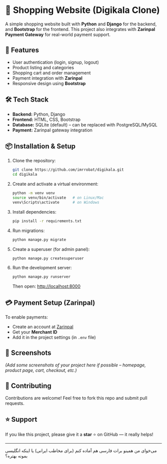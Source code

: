 

# 🛒 Shopping Website (Digikala Clone)

A simple shopping website built with **Python** and **Django** for the backend, and **Bootstrap** for the frontend.
This project also integrates with **Zarinpal Payment Gateway** for real-world payment support.

## 🚀 Features

* User authentication (login, signup, logout)
* Product listing and categories
* Shopping cart and order management
* Payment integration with **Zarinpal**
* Responsive design using **Bootstrap**

## 🛠️ Tech Stack

* **Backend:** Python, Django
* **Frontend:** HTML, CSS, Bootstrap
* **Database:** SQLite (default) – can be replaced with PostgreSQL/MySQL
* **Payment:** Zarinpal gateway integration

## 📦 Installation & Setup

1. Clone the repository:

   ```bash
   git clone https://github.com/imrrobat/digikala.git
   cd digikala
   ```
2. Create and activate a virtual environment:

   ```bash
   python -m venv venv
   source venv/bin/activate   # on Linux/Mac
   venv\Scripts\activate      # on Windows
   ```
3. Install dependencies:

   ```bash
   pip install -r requirements.txt
   ```
4. Run migrations:

   ```bash
   python manage.py migrate
   ```
5. Create a superuser (for admin panel):

   ```bash
   python manage.py createsuperuser
   ```
6. Run the development server:

   ```bash
   python manage.py runserver
   ```

   Then open: [http://localhost:8000](http://localhost:8000)

## 💳 Payment Setup (Zarinpal)

To enable payments:

* Create an account at [Zarinpal](https://www.zarinpal.com)
* Get your **Merchant ID**
* Add it in the project settings (in `.env` file)

## 📸 Screenshots

*(Add some screenshots of your project here if possible – homepage, product page, cart, checkout, etc.)*

## 🤝 Contributing

Contributions are welcome! Feel free to fork this repo and submit pull requests.

## ⭐ Support

If you like this project, please give it a **star** ⭐ on GitHub — it really helps!

---

می‌خوای من همینو برات فارسی هم آماده کنم (برای مخاطب ایرانی) یا اینکه انگلیسی بمونه بهتره؟
